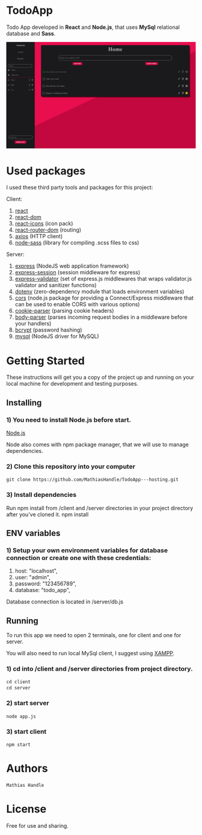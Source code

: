 # TodoApp
Todo App developed in **React** and **Node.js**, that uses **MySql** relational database and **Sass**.

![](view.png)

# Used packages
I used these third party tools and packages for this project:

Client:
1) [react](https://reactjs.org/)
2) [react-dom](https://reactjs.org/docs/react-dom.html)
3) [react-icons](https://react-icons.github.io/react-icons/) (icon pack)
4) [react-router-dom](https://reactrouter.com/web/guides/quick-start) (routing)
5) [axios](https://github.com/axios/axios) (HTTP client)
6) [node-sass](https://www.npmjs.com/package/node-sass) (library for compiling .scss files to css)

Server:
1) [express](https://expressjs.com/) (NodeJS web application framework)
2) [express-session](https://www.npmjs.com/package/express-session) (session middleware for express)
3) [express-validator](https://express-validator.github.io/docs/) (set of express.js middlewares that wraps validator.js validator and sanitizer functions)
4) [dotenv](https://www.npmjs.com/package/dotenv) (zero-dependency module that loads environment variables)
5) [cors](https://www.npmjs.com/package/cors) (node.js package for providing a Connect/Express middleware that can be used to enable CORS with various options)
6) [cookie-parser](https://www.npmjs.com/package/cookie-parser) (parsing cookie headers)
7) [body-parser](https://www.npmjs.com/package/body-parser) (parses incoming request bodies in a middleware before your handlers)
8) [bcrypt](https://www.npmjs.com/package/bcrypt) (password hashing)
9) [mysql](https://www.npmjs.com/package/mysql) (NodeJS driver for MySQL)

# Getting Started

These instructions will get you a copy of the project up and running on your local machine for development and testing purposes.
## Installing

### 1) You need to install Node.js before start.
[Node.js](https://nodejs.org/en/)

Node also comes with npm package manager, that we will use to manage dependencies.

### 2) Clone this repository into your computer
    git clone https://github.com/MathiasHandle/TodoApp---hosting.git

### 3) Install dependencies
Run npm install from /client and /server directories in your project directory after you've cloned it.
    npm install
    
## ENV variables

###  1) Setup your own environment variables for database connection or create one with these credentials:

1) host: "localhost",
2) user: "admin",
3) password: "123456789",
4) database: "todo_app",

Database connection is located in /server/db.js

## Running
To run this app we need to open 2 terminals, one for client and one for server.

You will also need to run local MySql client, I suggest using [XAMPP](https://www.apachefriends.org/index.html).

### 1) cd into /client and /server directories from project directory.
    cd client
    cd server
    
### 2) start server
    node app.js
    
### 3) start client
    npm start


# Authors

    Mathias Handle

# License

Free for use and sharing.
